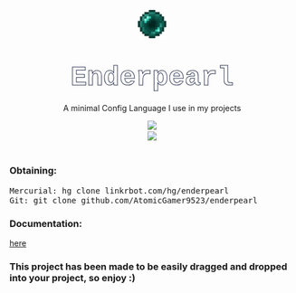 <!-- 
MIT License

Copyright (c) 2022 AtomicGamer9523

Permission is hereby granted, free of charge, to any person obtaining a copy
of this software and associated documentation files (the "Software"), to deal
in the Software without restriction, including without limitation the rights
to use, copy, modify, merge, publish, distribute, sublicense, and/or sell
copies of the Software, and to permit persons to whom the Software is
furnished to do so, subject to the following conditions:

The above copyright notice and this permission notice shall be included in all
copies or substantial portions of the Software.

THE SOFTWARE IS PROVIDED "AS IS", WITHOUT WARRANTY OF ANY KIND, EXPRESS OR
IMPLIED, INCLUDING BUT NOT LIMITED TO THE WARRANTIES OF MERCHANTABILITY,
FITNESS FOR A PARTICULAR PURPOSE AND NONINFRINGEMENT. IN NO EVENT SHALL THE
AUTHORS OR COPYRIGHT HOLDERS BE LIABLE FOR ANY CLAIM, DAMAGES OR OTHER
LIABILITY, WHETHER IN AN ACTION OF CONTRACT, TORT OR OTHERWISE, ARISING FROM,
OUT OF OR IN CONNECTION WITH THE SOFTWARE OR THE USE OR OTHER DEALINGS IN THE
SOFTWARE.
-->

<p align="center"><img src="./icon.png"alt="enderpearl-logo"style="width:10%"/></p><h1 align="center"><b style="font-size:5vw;font-family:courier;align:center;background:url(./icon.gif) repeat center center;background-size:28.5vw;-webkit-text-fill-color:transparent;-webkit-background-clip:text;-moz-background-clip:text;background-clip:text;-webkit-text-stroke:1px rgb(35,45,75);">Enderpearl</b></h1><p align="center"style="">A minimal Config Language I use in my projects</p><div align="center"><a><img src="https://img.shields.io/crates/l/std3?label=License"></a><br><a href="https://www.github.com/AtomicGamer9523"><img src="https://img.shields.io/github/followers/atomicgamer9523?label=AtomicGamer9523%20(Me)&style=social"/></a></div><br><h3><b>Obtaining</b>:</h3><samp>Mercurial: </samp><kbd>hg clone linkrbot.com/hg/enderpearl</kbd><br><samp>Git: </samp><kbd>git clone github.com/AtomicGamer9523/enderpearl</kbd>

<h3><b>Documentation</b>: </h3>

[here](./enderpearl/README.md)

<h3>This project has been made to be easily dragged and dropped into your project, so enjoy :)</h3>
